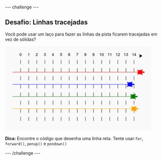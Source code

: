 \--- challenge \---

## Desafio: Linhas tracejadas

Você pode usar um laço para fazer as linhas da pista ficarem tracejadas em vez de sólidas?

![screenshot](images/race-finished.png)

**Dica:** Encontre o código que desenha uma linha reta. Tente usar:`for`, `forward()`, `penup()` e `pendown()`

\--- /challenge \---